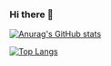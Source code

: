 ### Hi there 👋

<!--
**samuel-sato/samuel-sato** is a ✨ _special_ ✨ repository because its `README.md` (this file) appears on your GitHub profile.

Here are some ideas to get you started:

- 🔭 I’m currently working on ...
- 🌱 I’m currently learning ...
- 👯 I’m looking to collaborate on ...
- 🤔 I’m looking for help with ...
- 💬 Ask me about ...
- 📫 How to reach me: ...
- 😄 Pronouns: ...
- ⚡ Fun fact: ...
-->

[![Anurag's GitHub stats](https://github-readme-stats.vercel.app/api?username=samuel-sato)](https://github.com/anuraghazra/github-readme-stats)

[![Top Langs](https://github-readme-stats.vercel.app/api/top-langs/?username=samuel-sato&hide=javascript,html)](https://github.com/anuraghazra/github-readme-stats)
